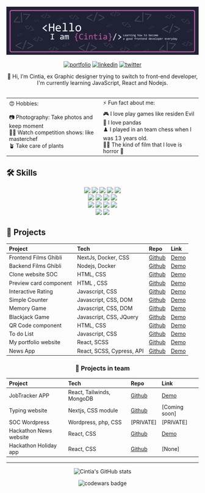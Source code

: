 ![](./assets/Banner.png)<br>

<div align="center">
  
[![portfolio](https://img.shields.io/badge/my_portfolio-000?style=for-the-badge&logo=ko-fi&logoColor=BE5EA4)](https://cisiq.dev/)
[![linkedin](https://img.shields.io/badge/linkedin-0A66C2?style=for-the-badge&logo=linkedin&logoColor=white)](https://www.linkedin.com/in/cintia-siqueira/)
[![twitter](https://img.shields.io/badge/twitter-0A66C2?style=for-the-badge&logo=twitter&logoColor=white)](https://twitter.com/Cii_siq)
</div>
 
<div align="center"> 
👋 Hi, I’m Cintia, ex Graphic designer trying to switch to front-end developer, I'm currently learning JavaScript, React and Nodejs.
</div>
<br>

<div align="center"> 
<table border="0">
  <tr>  
    <td>😍 Hobbies: </td> 
    <td>⚡️ Fun fact about me: </td>
  </tr>
 
  <tr>
    <td>
    📷 Photography: Take photos and keep moment<br> 
    👩‍🍳 Watch competition shows: like masterchef <br>
    🪴 Take care of plants 
    </td> 
    <td>
     🎮 I love play games like residen Evil <br>
     🐼 I love pandas <br>
     ♟️ I played in an team chess when I was 13 years old.<br>
     🧟‍♀️ The kind of film that I love is horror 🤣 
    </td> 
 </tr>
</table>
</div>
  

  
## 🛠 Skills
<div align="center"> 
  
![](https://img.shields.io/badge/React-informational?style=flat&logo=react&logoColor=white&color=BE5EA4)
![](https://img.shields.io/badge/Node-informational?style=flat&logo=Node.js&logoColor=white&color=BE5EA4)
![](https://img.shields.io/badge/JavaScript-informational?style=flat&logo=JavaScript&logoColor=white&color=BE5EA4)
![](https://img.shields.io/badge/TypeScript-informational?style=flat&logo=TypeScript&logoColor=white&color=BE5EA4)
![](https://img.shields.io/badge/HTML5-informational?style=flat&logo=HTML5&logoColor=white&color=BE5EA4)
<br>
![](https://img.shields.io/badge/CSS-informational?style=flat&logo=css3&logoColor=white&color=BE5EA4)
![](https://img.shields.io/badge/Tailwind-informational?style=flat&logo=Tailwind-CSS&logoColor=white&color=BE5EA4)
![](https://img.shields.io/badge/Sass-informational?style=flat&logo=Sass&logoColor=white&color=BE5EA4)
![](https://img.shields.io/badge/Styled-informational?style=flat&logo=styled-components&logoColor=white&color=BE5EA4)
<br>
![](https://img.shields.io/badge/Figma-informational?style=flat&logo=Figma&logoColor=white&color=BE5EA4)
![](https://img.shields.io/badge/NPM-informational?style=flat&logo=npm&logoColor=white&color=BE5EA4)
![](https://img.shields.io/badge/Postman-informational?style=flat&logo=Postman&logoColor=white&color=BE5EA4)
![](https://img.shields.io/badge/GitHub-informational?style=flat&logo=GitHub&logoColor=white&color=BE5EA4)
<br>
![](https://img.shields.io/badge/Netlify-informational?style=flat&logo=netlify&logoColor=white&color=BE5EA4)
![](https://img.shields.io/badge/Heroku-informational?style=flat&logo=heroku&logoColor=white&color=BE5EA4)
</div>

## 📄 Projects
<div align="center"> 
  
|Project                 | Tech                       | Repo                                                                 | Link                                                              |
|:-----------------------|:---------------------------|:---------------------------------------------------------------------|:------------------------------------------------------------------|
| Frontend Films Ghibli  |  NextJs, Docker, CSS       | [Github](https://github.com/ciisiq/studying-nextjs-frontend-ghibli)  | [Demo](https://studying-nodejs-ghibli.vercel.app/)                |
| Backend Films Ghibli   |  Nodejs, Docker            | [Github](https://github.com/ciisiq/backend-ghibli-films)             | [Demo](https://studying-nodejs-ghibli.vercel.app/)                |
| Clone website SOC      |  HTML, CSS                 | [Github](https://github.com/ciisiq/html-soc)                         | [Demo](https://ciisiq.github.io/html-soc/)                        |
| Preview card component |  HTML , CSS                | [Github](https://github.com/ciisiq/challenge-preview-card-component) | [Demo](https://ciisiq.github.io/challenge-preview-card-component/)|
| Interactive Rating     |  Javascript, CSS           | [Github](https://github.com/ciisiq/challenge-interactive-rating)     | [Demo](https://ciisiq.github.io/challenge-interactive-rating/)    |
| Simple Counter         |  Javascript, CSS, DOM      | [Github](https://github.com/ciisiq/simple-counter)                   | [Demo](https://ciisiq.github.io/simple-counter/)                  |
| Memory Game            |  Javascript, CSS, DOM      | [Github](https://github.com/ciisiq/memory-game)                      | [Demo](https://panda-memory-game.netlify.app/)                    |
| Blackjack Game         |  Javascript, CSS, JQuery   | [Github](https://github.com/ciisiq/blackjack-game)                   | [Demo](https://blackjack-game-ci.netlify.app/)                    |
| QR Code component      |  HTML, CSS                 | [Github](https://github.com/ciisiq/challenge-QR-code-component)      | [Demo](https://challenge-qrcode.vercel.app/)                      |
| To do List             |  Javascript, CSS           | [Github](https://github.com/ciisiq/studying-to-do-js)                | [Demo](https://ciisiq.github.io/studying-to-do-js/)               |
| My portfolio website   |  React, SCSS               | [Github](https://github.com/ciisiq/first-portfolio)                  | [Demo](https://cisiq.dev/)                                        |
| News App               |  React, SCSS, Cypress, API | [Github](https://github.com/ciisiq/news-app)                         | [Demo](https://news-percayso-test.netlify.app/)                   |
  
</div>


<div align="center"> 
<h3>📄 Projects in team</h3>
  
|Project                 | Tech                       | Repo                                                                    |   Link                                              |
|:-----------------------|:---------------------------|:------------------------------------------------------------------------|:----------------------------------------------------|
| JobTracker APP         |  React, Tailwinds, MongoDB | [Github](https://github.com/SchoolOfCode/final-project-repo-bossa-nova) | [Demo](https://bossanova.netlify.app/)              |
| Typing website         |  Nextjs, CSS module        | [Github](https://github.com/touch-typing/touch-typing-academy)          | [Coming soon]                                       |
| SOC Wordpress          |  Wordpress, php, CSS       | [PRIVATE]                                                               | [PRIVATE]                                           |
| Hackathon News website |  React, CSS                | [Github](https://github.com/D20CM/news-hackathon)                       | [Demo](https://master--news-hackathon.netlify.app/) |
| Hackathon Holiday app  |  React, CSS                | [Github](https://github.com/NicholasGomis/TheFourHorsemen)              | [None]                                              |
  
</div>
 
<hr>
<div align="center"> 
  
![Cintia's GitHub stats](https://github-readme-stats.vercel.app/api?username=ciisiq&count_private=true&show_icons=true&hide=issues&theme=jolly)
<!---
ciisiq/ciisiq is a ✨ special ✨ repository because its `README.md` (this file) appears on your GitHub profile.
You can click the Preview link to take a look at your changes.
--->
</div>
<div align="center"> 
  
![codewars badge](https://www.codewars.com/users/cisiq/badges/small)
</div>
